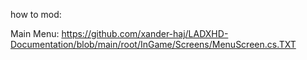 how to mod:

Main Menu:
https://github.com/xander-haj/LADXHD-Documentation/blob/main/root/InGame/Screens/MenuScreen.cs.TXT
